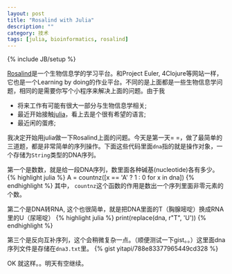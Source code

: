 ```yaml
---
layout: post
title: "Rosalind with Julia"
description: ""
category: 技术 
tags: [julia, bioinformatics, rosalind]
---
```

{% include JB/setup %}

[Rosalind](http://rosalind.info/)是一个生物信息学的学习平台。和Project Euler, 4Clojure等网站一样，它也是一个Learning by doing的作业平台。不同的是上面都是一些生物信息学问题，相同的是需要你写个小程序来解决上面的问题。由于我

 - 将来工作有可能有很大一部分与生物信息学相关;
 - 最近开始接触[julia](http://julialang.org)，看上去是个很有希望的语言;
 - 最近闲的蛋疼;

我决定开始用julia做一下Rosalind上面的问题。今天是第一天= =，做了最简单的三道题，都是非常简单的序列操作。下面这些代码里面`dna`指的就是操作对象，一个存储为`String`类型的DNA序列。

第一个是数数，就是给一段DNA序列，数里面各种碱基(nucleotide)各有多少。
{% highlight julia %}
A = countnz([x == 'A' ? 1 : 0 for x in dna])
{% endhighlight %}
其中， `countnz`这个函数的作用是数出一个序列里面非零元素的个数。
<br>

第二个是DNA转RNA, 这个也很简单，就是把DNA里面的T（胸腺嘧啶）换成RNA里的U（尿嘧啶）
{% highlight julia %}
print(replace(dna, r"T", 'U'))
{% endhighlight %}
<br>

第三个是反向互补序列，这个会稍微复杂一点。（顺便测试一下gist。。）这里面dna序列文件是存储在`dna3.txt`里。
{% gist yitapi/788e83377965449cd328 %}
<br>

OK 就这样。。明天有空继续。


